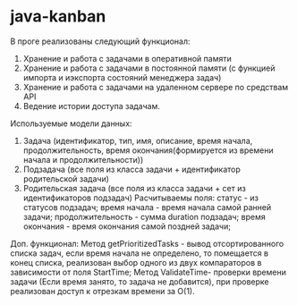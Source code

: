 # java-kanban

В проге реализованы следующий функционал:
1) Хранение и работа с задачами в оперативной памяти
2) Хранение и работа с задачами в постоянной памяти (с функцией импорта и иэкспорта состояний менеджера задач)
3) Хранение и работа с задачами на удаленном сервере по средствам API
4) Ведение истории доступа задачам.

Используемые модели данных:
1) Задача (идентификатор, тип, имя, описание, время начала, продолжительность, время окончания(формируется из времени начала и продолжительности))
2) Подзадача (все поля из класса задачи + идентификатор родительской задачи)
3) Родительская задача (все поля из класса задачи + сет из идентификаторов подзадач)
   Расчитываемы поля:
   статус - из статусов подзадач;
   время начала - время начала самой ранней задачи;
   продолжительность - сумма duration подзадач;
   время окончания - время окончания самой поздней задачи;
   
Доп. функционал:
  Метод getPrioritizedTasks - вывод отсортированного списка задач, если время начала не определено, то помещается в конец списка, реализован выбор одного из двух компараторов в зависимости от поля StartTime;
  Метод ValidateTime-  проверки времени задачи (Если время занято, то задача не добавится), при проверке реализован доступ к отрезкам времени за O(1).
